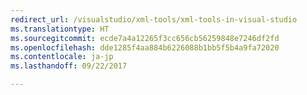 ```yaml
---
redirect_url: /visualstudio/xml-tools/xml-tools-in-visual-studio
ms.translationtype: HT
ms.sourcegitcommit: ecde7a4a12265f3cc656cb56259848e7246df2fd
ms.openlocfilehash: dde1285f4aa884b6226088b1bb5f5b4a9fa72020
ms.contentlocale: ja-jp
ms.lasthandoff: 09/22/2017

---
```


